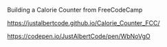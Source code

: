 Building a Calorie Counter from FreeCodeCamp

https://justalbertcode.github.io/Calorie_Counter_FCC/

https://codepen.io/JustAlbertCode/pen/WbNoVgO
